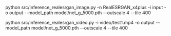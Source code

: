 python src/inference_realesrgan_image.py -n RealESRGAN_x4plus -i input -o output --model_path model/net_g_5000.pth --outscale 4 --tile 400


python src/inference_realesrgan_video.py -i video/test1.mp4 -o output --model_path model/net_g_5000.pth --outscale 4 --tile 400